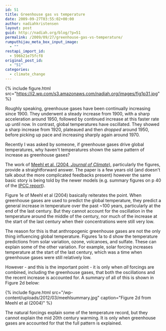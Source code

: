 ```yaml
---
id: 51
title: Greenhouse gas vs temperature
date: 2009-09-27T03:55:02+00:00
author: nadiahkristensen
layout: post
guid: http://nadiah.org/blog/?p=51
permalink: /2009/09/27/greenhouse-gas-vs-temperature/
rumputhijau_meta_box_input_image:
  - ""
restapi_import_id:
  - 596b21e75fcf8
original_post_id:
  - "51"
categories:
  - climate_change
---
```


{%
    include figure.html
    src="https://i2.wp.com/s3.amazonaws.com/nadiah.org/images/fig1p31.jpg"
%}

Roughly speaking, greenhouse gases have been continually increasing since 1900. They underwent a steady increase from 1900, with a sharp acceleration around 1950, followed by continued increase at this faster rate up until now. In contrast, global temperatures have oscillated. They showed a sharp increase from 1920, plateaued and then _dropped_ around 1950, before picking up pace and increasing sharply again around 1970. 

Recently I was asked by someone, if greenhouse gases drive global temperatures, why haven't temperatures shown the same pattern of increase as greenhouse gases?

The work of [Meehl et al. (2004, _Journal of Climate_)](https://s3.amazonaws.com/nadiah.org/papers/meehl_additivity.pdf), particularly the figures, provide a straightforward answer. The paper is a few years old (and doesn't talk about the more complicated feedbacks present) however the same basic story is being told by the newer models (e.g. summary figures on p 40 of the [IPCC report](https://www.ipcc.ch/report/ar4/syr/)).

Figure 1e of Meehl et al (2004) basically reiterates the point. When greenhouse gases are used to predict the global temperature, they predict a general increase in temperature over the past ~100 years, particularly at the end of the last century. But they cannot account for the oscillation in the temperature around the middle of the century, nor much of the increase at the start of the last century when their concentrations were still very low.

The reason for this is that anthropogenic greenhouse gases are not the only thing influencing global temperature. Figures 1a to d show the temperature predictions from solar variation, ozone, volcanoes, and sulfate. These can explain some of the other variation. For example, solar forcing increases temperature at the start of the last century, which was a time when greenhouse gases were still relatively low. 

However - and this is the important point - it is only when _all_ forcings are combined, including the greenhouse gases, that both the oscillations and the recent increase is accounted for. A summary of all of this is shown in Figure 2d below:

{%
    include figure.html
    src="/wp-content/uploads/2012/03/meehlsummary.jpg"
    caption="Figure 2d from Meehl et al (2004)"
%}

The natural forcings explain some of the temperature record, but they cannot explain the mid 20th century warming. It is only when greenhouse gases are accounted for that the full pattern is explained.
